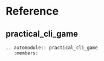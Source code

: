 # Reference

## practical_cli_game

```{eval-rst}
.. automodule:: practical_cli_game
   :members:
```
